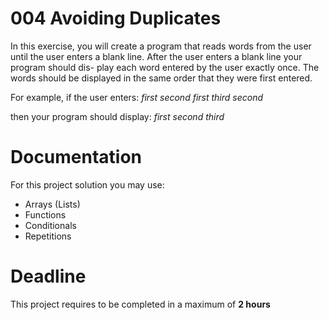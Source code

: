 #  004 Avoiding Duplicates

In this exercise, you will create a program that reads words from the user until the user enters a blank line. 
After the user enters a blank line your program should dis- play each word entered by the user exactly once. 
The words should be displayed in the same order that they were first entered. 

For example, if the user enters:
*first*
*second*
*first*
*third*
*second*

then your program should display:
*first*
*second*
*third*


# Documentation

For this project solution you may use:

- Arrays (Lists)
- Functions
- Conditionals
- Repetitions

# Deadline

This project requires to be completed in a maximum of **2 hours**
